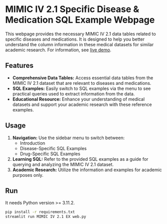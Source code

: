 # MIMIC IV 2.1 Specific Disease & Medication SQL Example Webpage

This webpage provides the necessary MIMIC IV 2.1 data tables related to specific diseases and medications. It is designed to help you better understand the column information in these medical datasets for similar academic research. For information, see [live demo](https://mimic-iv-disease-medication-sql-ting-uwu.streamlitapp.com/).

## Features

- **Comprehensive Data Tables:** Access essential data tables from the MIMIC IV 2.1 dataset that are relevant to diseases and medications.
- **SQL Examples:** Easily switch to SQL examples via the menu to see practical queries used to extract information from the data.
- **Educational Resource:** Enhance your understanding of medical datasets and support your academic research with these reference examples.

## Usage

1. **Navigation:** Use the sidebar menu to switch between:
   - Introduction
   - Disease-Specific SQL Examples
   - Drug-Specific SQL Examples
2. **Learning SQL:** Refer to the provided SQL examples as a guide for querying and analyzing the MIMIC IV 2.1 dataset.
3. **Academic Research:** Utilize the information and examples for academic purposes only.

## Run

It needs Python version >= 3.11.2.


```bash
pip install -r requirements.txt
streamlit run MIMIC IV 2.1 EX web.py
```

